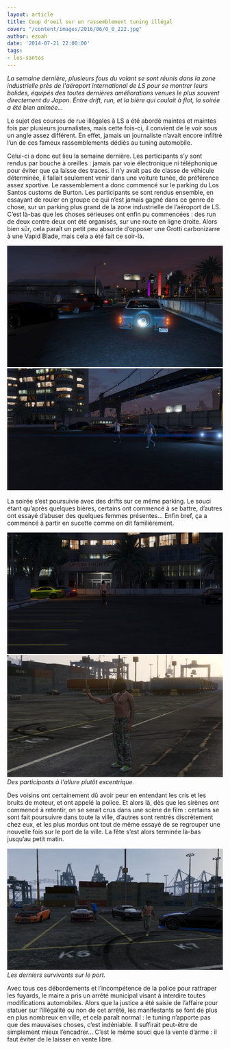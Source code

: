 ```yaml
---
layout: article
title: Coup d'oeil sur un rassemblement tuning illégal
cover: "/content/images/2016/06/0_0_222.jpg"
author: ezoah
date: '2014-07-21 22:00:00'
tags:
- los-santos
---
```


_La semaine dernière, plusieurs fous du volant se sont réunis dans la zone industrielle près de l'aéroport international de LS pour se montrer leurs bolides, équipés des toutes dernières améliorations venues le plus souvent directement du Japon. Entre drift, run, et la bière qui coulait à flot, la soirée a été bien animée..._

Le sujet des courses de rue illégales à LS a été abordé maintes et maintes fois par plusieurs journalistes, mais cette fois-ci, il convient de le voir sous un angle assez différent. En effet, jamais un journaliste n’avait encore infiltré l’un de ces fameux rassemblements dédiés au tuning automobile.

Celui-ci a donc eut lieu la semaine dernière. Les participants s’y sont rendus par bouche à oreilles : jamais par voie électronique ni téléphonique pour éviter que ça laisse des traces. Il n’y avait pas de classe de véhicule déterminée, il fallait seulement venir dans une voiture tunée, de préférence assez sportive. Le rassemblement a donc commencé sur le parking du Los Santos customs de Burton. Les participants se sont rendus ensemble, en essayant de rouler en groupe ce qui n’est jamais gagné dans ce genre de chose, sur un parking plus grand de la zone industrielle de l’aéroport de LS. C’est là-bas que les choses sérieuses ont enfin pu commencées : des run de deux contre deux ont été organisés, sur une route en ligne droite. Alors bien sûr, cela paraît un petit peu absurde d’opposer une Grotti carbonizarre à une Vapid Blade, mais cela a été fait ce soir-là.

![](/content/images/2016/06/0_0_223.jpg)
![](/content/images/2016/06/0_0_224.jpg)

La soirée s’est poursuivie avec des drifts sur ce même parking. Le souci étant qu’après quelques bières, certains ont commencé à se battre, d’autres ont essayé d’abuser des quelques femmes présentes… Enfin bref, ça a commencé à partir en sucette comme on dit familièrement.

![](/content/images/2016/06/0_0_225.jpg)
![Des participants à l'allure plutôt excentrique.](/content/images/2016/06/0_0_226.jpg)
_Des participants à l'allure plutôt excentrique._

Des voisins ont certainement dû avoir peur en entendant les cris et les bruits de moteur, et ont appelé la police. Et alors là, dès que les sirènes ont commencé à retentir, on se serait crus dans une scène de film : certains se sont fait poursuivre dans toute la ville, d’autres sont rentrés discrètement chez eux, et les plus mordus ont tout de même essayé de se regrouper une nouvelle fois sur le port de la ville. La fête s’est alors terminée là-bas jusqu’au petit matin.

![Les derniers survivants sur le port.](/content/images/2016/06/0_0_227.jpg)
_Les derniers survivants sur le port._

Avec tous ces débordements et l’incompétence de la police pour rattraper les fuyards, le maire a pris un arrêté municipal visant à interdire toutes modifications automobiles. Alors que la justice a été saisie de l’affaire pour statuer sur l’illégalité ou non de cet arrêté, les manifestants se font de plus en plus nombreux en ville, et cela paraît normal : le tuning n’apporte pas que des mauvaises choses, c’est indéniable. Il suffirait peut-être de simplement mieux l’encadrer… C’est le même souci que la vente d’arme : il faut éviter de le laisser en vente libre.

<!--kg-card-end: markdown-->

